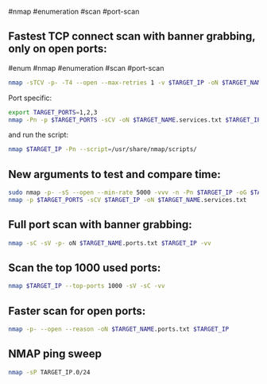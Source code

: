 #nmap #enumeration #scan #port-scan 

Fastest TCP connect scan with banner grabbing, only on open ports:
---
#enum #nmap #enumeration #scan #port-scan 

```bash
nmap -sTCV -p- -T4 --open --max-retries 1 -v $TARGET_IP -oN $TARGET_NAME.ports.txt
```

Port specific:

```bash
export TARGET_PORTS=1,2,3
nmap -Pn -p $TARGET_PORTS -sCV -oN $TARGET_NAME.services.txt $TARGET_IP
```
and run the script:
```bash
nmap $TARGET_IP -Pn --script=/usr/share/nmap/scripts/
```

New arguments to test and compare time:
---

```bash
sudo nmap -p- -sS --open --min-rate 5000 -vvv -n -Pn $TARGET_IP -oG $TARGET_NAME.ports.txt
nmap -p $TARGET_PORTS -sCV $TARGET_IP -oN $TARGET_NAME.services.txt
```

Full port scan with banner grabbing:
---

```bash
nmap -sC -sV -p- oN $TARGET_NAME.ports.txt $TARGET_IP -vv
```

Scan the top 1000 used ports:
---
```bash
nmap $TARGET_IP --top-ports 1000 -sV -sC -vv
```

Faster scan for open ports:
---
```bash
nmap -p- --open --reason -oN $TARGET_NAME.ports.txt $TARGET_IP
```

NMAP ping sweep
---
```bash
nmap -sP TARGET_IP.0/24
```
